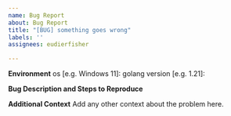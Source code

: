 ```yaml
---
name: Bug Report
about: Bug Report
title: "[BUG] something goes wrong"
labels: ''
assignees: eudierfisher

---
```


**Environment**
os [e.g. Windows 11]: 
golang version [e.g. 1.21]:

**Bug Description and Steps to Reproduce**


**Additional Context**
Add any other context about the problem here.
